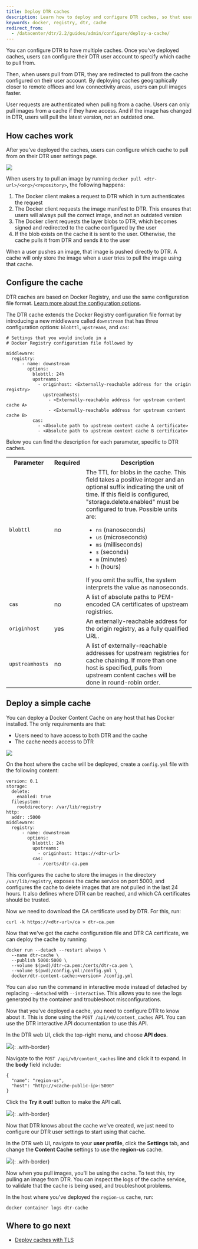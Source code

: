 ```yaml
---
title: Deploy DTR caches
description: Learn how to deploy and configure DTR caches, so that users can pull images faster.
keywords: docker, registry, dtr, cache
redirect_from:
  - /datacenter/dtr/2.2/guides/admin/configure/deploy-a-cache/
---
```


You can configure DTR to have multiple caches. Once you've deployed caches,
users can configure their DTR user account to specify which cache to pull from.

Then, when users pull from DTR, they are redirected to pull from the cache
configured on their user account. By deploying caches geographically closer to remote
offices and low connectivity areas, users can pull images faster.

User requests are authenticated when pulling from a cache. Users can only pull
images from a cache if they have access. And if the image has changed in DTR,
users will pull the latest version, not an outdated one.

## How caches work

After you've deployed the caches, users can configure which cache to
pull from on their DTR user settings page.

![](../../../images/cache-docker-images-1.svg)

When users try to pull an image by running
`docker pull <dtr-url>/<org>/<repository>`, the following happens:

1. The Docker client makes a request to DTR which in turn authenticates the
request
2. The Docker client requests the image manifest to DTR. This ensures that
users will always pull the correct image, and not an outdated version
3. The Docker client requests the layer blobs to DTR, which becomes signed
and redirected to the cache configured by the user
4. If the blob exists on the cache it is sent to the user. Otherwise, the cache
pulls it from DTR and sends it to the user

When a user pushes an image, that image is pushed directly to DTR. A cache
will only store the image when a user tries to pull the image using that cache.

## Configure the cache

DTR caches are based on Docker Registry, and use the same configuration
file format.
[Learn more about the configuration options](/registry/configuration.md).

The DTR cache extends the Docker Registry configuration file format by
introducing a new middleware called `downstream` that has three configuration
options: `blobttl`, `upstreams`, and `cas`:

```none
# Settings that you would include in a
# Docker Registry configuration file followed by

middleware:
  registry:
      - name: downstream
        options:
          blobttl: 24h
          upstreams:
            - originhost: <Externally-reachable address for the origin registry>
              upstreamhosts:
                - <Externally-reachable address for upstream content cache A>
                - <Externally-reachable address for upstream content cache B>
          cas:
            - <Absolute path to upstream content cache A certificate>
            - <Absolute path to upstream content cache B certificate>
```

Below you can find the description for each parameter, specific to DTR caches.

<table>
  <tr>
    <th>Parameter</th>
    <th>Required</th>
    <th>Description</th>
  </tr>
  <tr>
    <td>
      <code>blobttl</code>
    </td>
    <td>
      no
    </td>
    <td>
The TTL for blobs in the cache. This field takes a positive integer and an optional suffix indicating the unit of time. If
this field is configured, "storage.delete.enabled" must be configured to true. Possible units are:
      <ul>
        <li><code>ns</code> (nanoseconds)</li>
        <li><code>us</code> (microseconds)</li>
        <li><code>ms</code> (milliseconds)</li>
        <li><code>s</code> (seconds)</li>
        <li><code>m</code> (minutes)</li>
        <li><code>h</code> (hours)</li>
      </ul>
    If you omit the suffix, the system interprets the value as nanoseconds.
    </td>
  </tr>
  <tr>
    <td>
      <code>cas</code>
    </td>
    <td>
      no
    </td>
    <td>
      A list of absolute paths to PEM-encoded CA certificates of upstream registries.
    </td>
  </tr>
<tr>
  <td>
    <code>originhost</code>
  </td>
  <td>
    yes
  </td>
  <td>
      An externally-reachable address for the origin registry, as a fully qualified URL.
  </td>
</tr>
<tr>
  <td>
    <code>upstreamhosts</code>
  </td>
  <td>
    no
  </td>
  <td>
    A list of externally-reachable addresses for upstream registries for cache chaining. If more than one host is specified, pulls from upstream content caches will be done in round-robin order.
  </td>
</tr>
</table>

## Deploy a simple cache

You can deploy a Docker Content Cache on any host that has Docker installed.
The only requirements are that:

* Users need to have access to both DTR and the cache
* The cache needs access to DTR

![](../../../images/cache-docker-images-2.svg)

On the host where the cache will be deployed, create a `config.yml` file with
the following content:

```
version: 0.1
storage:
  delete:
    enabled: true
  filesystem:
    rootdirectory: /var/lib/registry
http:
  addr: :5000
middleware:
  registry:
      - name: downstream
        options:
          blobttl: 24h
          upstreams:
            - originhost: https://<dtr-url>
          cas:
            - /certs/dtr-ca.pem
```

This configures the cache to store the images in the directory
`/var/lib/registry`, exposes the cache service on port 5000, and configures the
cache to delete images that are not pulled in the last 24 hours. It also
defines where DTR can be reached, and which CA certificates should be trusted.

Now we need to download the CA certificate used by DTR. For this, run:

```
curl -k https://<dtr-url>/ca > dtr-ca.pem
```

Now that we've got the cache configuration file and DTR CA certificate, we can
deploy the cache by running:

```none
docker run --detach --restart always \
  --name dtr-cache \
  --publish 5000:5000 \
  --volume $(pwd)/dtr-ca.pem:/certs/dtr-ca.pem \
  --volume $(pwd)/config.yml:/config.yml \
  docker/dtr-content-cache:<version> /config.yml
```

You can also run the command in interactive mode instead of detached by
replacing `--detached` with `--interactive`. This allows you to
see the logs generated by the container and troubleshoot misconfigurations.

Now that you've deployed a cache, you need to configure DTR to know about it.
This is done using the `POST /api/v0/content_caches` API. You can use the
DTR interactive API documentation to use this API.

In the DTR web UI, click the top-right menu, and choose **API docs**.

![](../../../images/cache-docker-images-2.png){: .with-border}

Navigate to the `POST /api/v0/content_caches` line and click it to expand.
In the **body** field include:

```
{
  "name": "region-us",
  "host": "http://<cache-public-ip>:5000"
}
```

Click the **Try it out!** button to make the API call.

![](../../../images/cache-docker-images-3.png){: .with-border}

Now that DTR knows about the cache we've created, we just need to configure
our DTR user settings to start using that cache.

In the DTR web UI, navigate to your **user profile**, click the **Settings**
tab, and change the **Content Cache** settings to use the **region-us** cache.

![](../../../images/cache-docker-images-4.png){: .with-border}

Now when you pull images, you'll be using the cache. To test this, try pulling
an image from DTR. You can inspect the logs of the cache service, to validate
that the cache is being used, and troubleshoot problems.

In the host where you've deployed the `region-us` cache, run:

```
docker container logs dtr-cache
```

## Where to go next

* [Deploy caches with TLS](tls.md)
